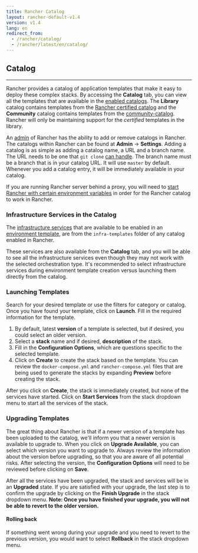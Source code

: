 ```yaml
---
title: Rancher Catalog
layout: rancher-default-v1.4
version: v1.4
lang: en
redirect_from:
  - /rancher/catalog/
  - /rancher/latest/en/catalog/
---
```


## Catalog
---

Rancher provides a catalog of application templates that make it easy to deploy these complex stacks. By accessing the **Catalog** tab, you can view all the templates that are available in the [enabled catalogs]({{site.baseurl}}/rancher/{{page.version}}/{{page.lang}}/configuration/settings/#catalog). The **Library** catalog contains templates from the [Rancher certified catalog](https://github.com/rancher/rancher-catalog) and the **Community** catalog contains templates from the  [community-catalog](https://github.com/rancher/community-catalog). Rancher will only be maintaining support for the _certified_ templates in the library.

An [admin]({{site.baseurl}}/rancher/{{page.version}}/{{page.lang}}/configuration/access-control/#admin) of Rancher has the ability to add or remove catalogs in Rancher. The catalogs within Rancher can be found at **Admin** -> **Settings**. Adding a catalog is as simple as adding a catalog name, a URL and a branch name. The URL needs to be one that `git clone` [can handle](https://git-scm.com/docs/git-clone#_git_urls_a_id_urls_a). The branch name must be a branch that is in your catalog URL. It will use `master` by default. Whenever you add a catalog entry, it will be immediately available in your catalog.

If you are running Rancher server behind a proxy, you will need to [start Rancher with certain environment variables]({{site.baseurl}}/rancher/{{page.version}}/{{page.lang}}/installing-rancher/installing-server/#http-proxy) in order for the Rancher catalog to work in Rancher.  

### Infrastructure Services in the Catalog

The [infrastructure services]({{site.baseurl}}/rancher/{{page.version}}/{{page.lang}}/rancher-services/) that are available to be enabled in an [environment template]({{site.baseurl}}/rancher/{{page.version}}/{{page.lang}}/environments/#what-is-an-environment-template), are from the `infra-templates` folder of any catalog enabled in Rancher.

These services are also available from the **Catalog** tab, and you will be able to see all the infrastructure services even though they may not work with the selected orchestration type. It's recommended to select infrastructure services during environment template creation versus launching them directly from the catalog.  

### Launching Templates

Search for your desired template or use the filters for category or catalog. Once you have found your template, click on **Launch**. Fill in the required information for the template.

1. By default, latest **version** of a template is selected, but if desired, you could select an older version.
2. Select a **stack** name and if desired, **description** of the stack.
3. Fill in the **Configuration Options**, which are questions specific to the selected template.
4. Click on **Create** to create the stack based on the template. You can review the `docker-compose.yml` and `rancher-compose.yml` files that are being used to generate the stacks by expanding **Preview** before creating the stack.

After you click on **Create**, the stack is immediately created, but none of the services have started. Click on **Start Services** from the stack dropdown menu to start all the services of the stack.

### Upgrading Templates

The great thing about Rancher is that if a newer version of a template has been uploaded to the catalog, we'll inform you that a newer version is available to upgrade to. When you click on **Upgrade Available**, you can select which version you want to upgrade to. Always review the information about the version before upgrading, so that you are aware of all potential risks. After selecting the version, the **Configuration Options** will need to be reviewed before clicking on **Save**.

After all the services have been upgraded, the stack and services will be in an **Upgraded** state. If you are satisfied with your upgrade, the last step is to confirm the upgrade by clicking on the **Finish Upgrade** in the stack dropdown menu. **Note: Once you have finished your upgrade, you will not be able to revert to the older version.**

#### Rolling back

If something went wrong during your upgrade and you need to revert to the previous version, you would want to select **Rollback** in the stack dropdown menu.

